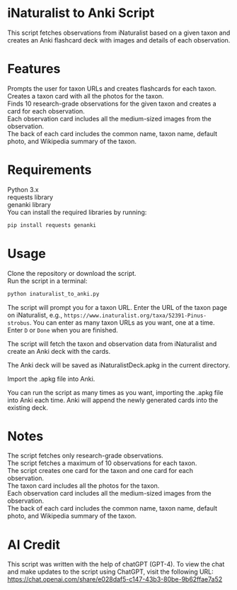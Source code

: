 # iNaturalist to Anki Script
This script fetches observations from iNaturalist based on a given taxon and creates an Anki flashcard deck with images and details of each observation.  

# Features
Prompts the user for taxon URLs and creates flashcards for each taxon.  
Creates a taxon card with all the photos for the taxon.  
Finds 10 research-grade observations for the given taxon and creates a card for each observation.  
Each observation card includes all the medium-sized images from the observation.  
The back of each card includes the common name, taxon name, default photo, and Wikipedia summary of the taxon.  
# Requirements  
Python 3.x  
requests library  
genanki library  
You can install the required libraries by running:  
  
```bash  
pip install requests genanki  
```  
# Usage  
Clone the repository or download the script.  
Run the script in a terminal:  
```bash
python inaturalist_to_anki.py  
```
The script will prompt you for a taxon URL. Enter the URL of the taxon page on iNaturalist, e.g., `https://www.inaturalist.org/taxa/52391-Pinus-strobus`. You can enter as many taxon URLs as you want, one at a time. Enter `D` or `Done` when you are finished.  

The script will fetch the taxon and observation data from iNaturalist and create an Anki deck with the cards.  

The Anki deck will be saved as iNaturalistDeck.apkg in the current directory.  

Import the .apkg file into Anki.  

You can run the script as many times as you want, importing the .apkg file into Anki each time. Anki will append the newly generated cards into the existing deck.  

# Notes
The script fetches only research-grade observations.  
The script fetches a maximum of 10 observations for each taxon.  
The script creates one card for the taxon and one card for each observation.  
The taxon card includes all the photos for the taxon.  
Each observation card includes all the medium-sized images from the observation.  
The back of each card includes the common name, taxon name, default photo, and Wikipedia summary of the taxon.  

# AI Credit
This script was written with the help of chatGPT (GPT-4). To view the chat and make updates to the script using ChatGPT, visit the following URL:    
https://chat.openai.com/share/e028daf5-c147-43b3-80be-9b62ffae7a52
